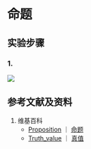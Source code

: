 # 命题

## 实验步骤

### 1. 

![](/images/数系/集合代数/在数理逻辑中的应用/命题/1a1.jpg)

## 参考文献及资料

1. 维基百科
	- [Proposition](https://en.wikipedia.org/wiki/Proposition) ｜ [命题](https://zh.wikipedia.org/wiki/命题) 
	- [Truth_value](httåps://en.wikipedia.org/wiki/Truth_value) ｜ [真值](https://zh.wikipedia.org/wiki/真值) 


